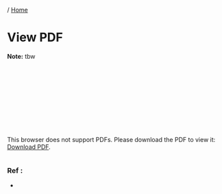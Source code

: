 / [Home](index.md)

# View PDF

**Note:** tbw

<object data="http://africau.edu/images/default/sample.pdf" type="application/pdf" width="700px" height="700px">
    <embed src="http://africau.edu/images/default/sample.pdf">
        <p>This browser does not support PDFs. Please download the PDF to view it: <a href="http://africau.edu/images/default/sample.pdf">Download PDF</a>.</p>
    </embed>
</object>


```

```

### Ref :

  * []()

